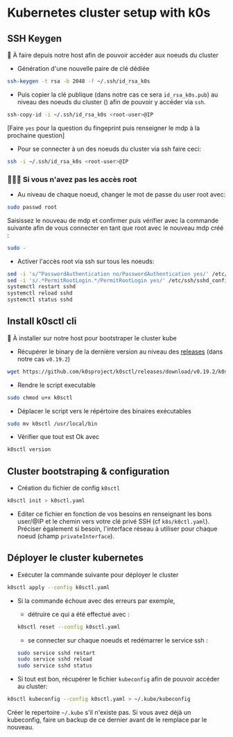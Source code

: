 # Kubernetes cluster setup with k0s

## SSH Keygen

🚨 À faire depuis notre host afin de pouvoir accéder aux noeuds du cluster

- Génération d'une nouvelle paire de clé dédiée

```bash
ssh-keygen -t rsa -b 2048 -f ~/.ssh/id_rsa_k0s
```

- Puis copier la clé publique (dans notre cas ce sera `id_rsa_k0s.pub`) au niveau des noeuds du cluster () afin de pouvoir y accéder via `ssh`.

```bash
ssh-copy-id -i ~/.ssh/id_rsa_k0s <root-user>@IP
```
[Faire `yes` pour la question du fingeprint puis renseigner le mdp à la prochaine question]

- Pour se connecter à un des noeuds du cluster via ssh faire ceci:
```bash
ssh -i ~/.ssh/id_rsa_k0s <root-user>@IP
```

### 🚨🚨🚨 Si vous n'avez pas les accès root

- Au niveau de chaque noeud, changer le mot de passe du user root avec:

```bash
sudo passwd root
```
Saisissez le nouveau de mdp et confirmer puis vérifier avec la commande suivante afin de vous connecter en tant que root avec le nouveau mdp créé :
```bash
sudo -
```

- Activer l'accès root via ssh sur tous les noeuds:
```bash
sed -i 's/^PasswordAuthentication no/PasswordAuthentication yes/' /etc/ssh/sshd_config
sed -i 's/.*PermitRootLogin.*/PermitRootLogin yes/' /etc/ssh/sshd_config
systemctl restart sshd
systemctl reload sshd
systemctl status sshd
```


## Install k0sctl cli

🚨 À installer sur notre host pour bootstraper le cluster kube

- Récupérer le binary de la dernière version au niveau des [releases](https://github.com/k0sproject/k0sctl/releases) (dans notre cas `v0.19.2`)
```bash
wget https://github.com/k0sproject/k0sctl/releases/download/v0.19.2/k0sctl-linux-amd64 -O k0sctl
```

- Rendre le script executable

```bash
sudo chmod u+x k0sctl
```

- Déplacer le script vers le répértoire des binaires exécutables

```bash
sudo mv k0sctl /usr/local/bin
```

- Vérifier que tout est Ok avec

```bash
k0sctl version
```

## Cluster bootstraping & configuration

- Création du fichier de config `k0sctl`

```bash
k0sctl init > k0sctl.yaml
```

- Editer ce fichier en fonction de vos besoins en renseignant les bons user/@IP et le chemin vers votre clé privé SSH (cf `k8s/k0ctl.yaml`).
  Préciser également si besoin, l'interface réseau à utiliser pour chaque noeud (champ `privateInterface`).

## Déployer le cluster kubernetes

- Exécuter la commande suivante pour déployer le cluster

```bash
k0sctl apply --config k0sctl.yaml
```

- Si la commande échoue avec des erreurs par exemple,

    - détruire ce qui a été effectué avec :

    ```bash
    k0sctl reset --config k0sctl.yaml
    ```

    - se connecter sur chaque noeuds et redémarrer le service ssh :

    ```bash
    sudo service sshd restart
    sudo service sshd reload
    sudo service sshd status
    ```

- Si tout est bon, récupérer le fichier `kubeconfig` afin de pouvoir accéder au cluster:

```bash
k0sctl kubeconfig --config k0sctl.yaml > ~/.kube/kubeconfig
```
Créer le repertoire `~/.kube` s'il n'existe pas. Si vous avez déjà un kubeconfig, faire un backup de ce dernier avant de le remplace par le nouveau.


